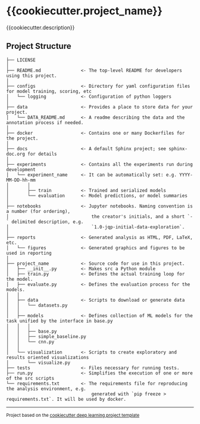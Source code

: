 {{cookiecutter.project_name}}
==============================

{{cookiecutter.description}}

Project Structure
-----------------


	├── LICENSE
	│
	├── README.md               <- The top-level README for developers using this project.
	│
	├── configs                 <- Directory for yaml configuration files for model training, scoring, etc
	│   └── logging             <- Configuration of python loggers
	│
	├── data                    <- Provides a place to store data for your project.
	│   └── DATA_README.md      <- A readme describing the data and the annotation process if needed.
	│
	├── docker                  <- Contains one or many Dockerfiles for the project.
	│
	├── docs                    <- A default Sphinx project; see sphinx-doc.org for details
	│
	├── experiments             <- Contains all the experiments run during development
	│   └── experiment_name     <- It can be automatically set: e.g. YYYY-MM-DD-hh-mm
	│       │                 
	│       ├── train           <- Trained and serialized models
	│       └── evaluation      <- Model predictions, or model summaries
	│
	├── notebooks               <- Jupyter notebooks. Naming convention is a number (for ordering),
	│                               the creator's initials, and a short `-` delimited description, e.g.
	│                               `1.0-jqp-initial-data-exploration`.
	│
	├── reports                 <- Generated analysis as HTML, PDF, LaTeX, etc.
	│   └── figures             <- Generated graphics and figures to be used in reporting
	│
	├── project_name            <- Source code for use in this project.
	│   ├── __init__.py         <- Makes src a Python module
	│   ├── train.py            <- Defines the actual training loop for the model.
	│   ├── evaluate.py         <- Defines the evaluation process for the models.
	│   │
	│   ├── data                <- Scripts to download or generate data
	│   │   └── datasets.py
	│   │
	│   ├── models              <- Defines collection of ML models for the task unified by the interface in base.py
	│   │   │                 
	│   │   ├── base.py         
	│   │   ├── simple_baseline.py
	│   │   └── cnn.py
	│   │
	│   └── visualization       <- Scripts to create exploratory and results oriented visualizations
	│       └── visualize.py
	├── tests                   <- Files necessary for running tests.
	├── run.py                  <- Simplifies the execution of one or more of the src scripts 
	└── requirements.txt 		<- The requirements file for reproducing the analysis environment, e.g.
                         			generated with `pip freeze > requirements.txt`. It will be used by docker.



--------

<p><small>Project based on the <a target="_blank" href="https://github.com/andreeas26/cookiecutter-deep-learning/">cookiecutter deep learning project template</a></p>
